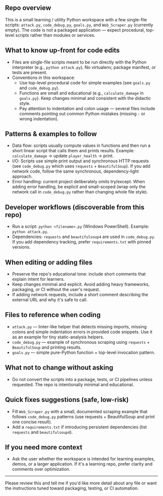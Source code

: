 ## Repo overview

This is a small learning / utility Python workspace with a few single-file scripts: `attack.py`, `code_debug.py`, `goals.py`, and `Web_Scraper.py` (currently empty). The code is not a packaged application — expect procedural, top-level scripts rather than modules or services.

## What to know up-front for code edits

- Files are single-file scripts meant to be run directly with the Python interpreter (e.g., `python attack.py`). No virtualenv, package manifest, or tests are present.
- Conventions in this workspace:
  - Use top-level procedural code for simple examples (see `goals.py` and `code_debug.py`).
  - Functions are small and educational (e.g., `calculate_damage` in `goals.py`). Keep changes minimal and consistent with the didactic style.
  - Pay attention to indentation and colon usage — several files include comments pointing out common Python mistakes (missing `:` or wrong indentation).

## Patterns & examples to follow

- Data flow: scripts usually compute values in functions and then run a short linear script that calls them and prints results. Example: `calculate_damage` -> update `player_health` -> print.
- I/O: Scripts use simple print output and synchronous HTTP requests (see `code_debug.py` which uses `requests` + `BeautifulSoup`). If you add network code, follow the same synchronous, dependency-light approach.
- Error handling: current project deliberately omits try/except. When adding error handling, be explicit and small-scoped (wrap only the network call in `code_debug.py` rather than changing whole file style).

## Developer workflows (discoverable from this repo)

- Run a script: `python <filename>.py` (Windows PowerShell). Example: `python attack.py`.
- Dependencies: `requests` and `beautifulsoup4` are used in `code_debug.py`. If you add dependency tracking, prefer `requirements.txt` with pinned versions.

## When editing or adding files

- Preserve the repo's educational tone: include short comments that explain intent for learners.
- Keep changes minimal and explicit. Avoid adding heavy frameworks, packaging, or CI without the user's request.
- If adding network requests, include a short comment describing the external URL and why it's safe to call.

## Files to reference when coding

- `attack.py` — linter-like helper that detects missing imports, missing colons and simple indentation errors in provided code snippets. Use it as an example for tiny static-analysis helpers.
- `code_debug.py` — example of synchronous scraping using `requests` + `BeautifulSoup` and printing results.
- `goals.py` — simple pure-Python function + top-level invocation pattern.

## What not to change without asking

- Do not convert the scripts into a package, tests, or CI pipelines unless requested. The repo is intentionally minimal and educational.

## Quick fixes suggestions (safe, low-risk)

- Fill `Web_Scraper.py` with a small, documented scraping example that follows `code_debug.py` patterns (use requests + BeautifulSoup and print one concise result).
- Add a `requirements.txt` if introducing persistent dependencies (list `requests` and `beautifulsoup4`).

## If you need more context

- Ask the user whether the workspace is intended for learning examples, demos, or a larger application. If it's a learning repo, prefer clarity and comments over optimization.

---
Please review this and tell me if you'd like more detail about any file or want the instructions tuned toward packaging, testing, or CI automation.
